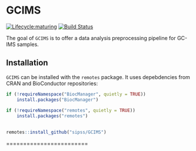 # GCIMS


[![Lifecycle:maturing](https://img.shields.io/badge/lifecycle-maturing-blue.svg)](https://www.tidyverse.org/lifecycle/#maturing)
[![Build Status](https://github.com/sipss/GCIMS/workflows/R-CMD-check/badge.svg?branch=master)](https://github.com/sipss/GCIMS/actions/)

The goal of `GCIMS` is to offer a data analysis preprocessing pipeline for
GC-IMS samples.

## Installation

`GCIMS` can be installed with the `remotes` package.
It uses depebdencies from CRAN and BioConductor repositories:

``` r
if (!requireNamespace("BiocManager", quietly = TRUE))
    install.packages("BiocManager")
    
if (!requireNamespace("remotes", quietly = TRUE))
    install.packages("remotes")
    

remotes::install_github("sipss/GCIMS")
```


========================

